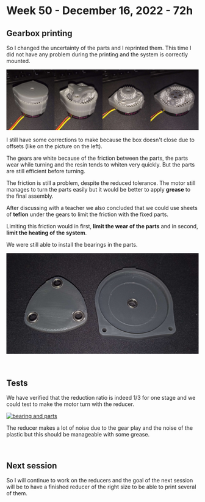 # Week 50 - December 16, 2022 - 72h

## Gearbox printing

So I changed the uncertainty of the parts and I reprinted them. This time I did not have any problem during the printing and the system is correctly mounted.

![Assemblage transmission](assets/session_9/assemblage.png)

I still have some corrections to make because the box doesn't close due to offsets (like on the picture on the left).

The gears are white because of the friction between the parts, the parts wear while turning and the resin tends to whiten very quickly. But the parts are still efficient before turning.

The friction is still a problem, despite the reduced tolerance. The motor still manages to turn the parts easily but it would be better to apply **grease** to the final assembly.

After discussing with a teacher we also concluded that we could use sheets of **teflon** under the gears to limit the friction with the fixed parts.

Limiting this friction would in first, **limit the wear of the parts** and in second, **limit the heating of the system**.

We were still able to install the bearings in the parts.

![Bearings and parts](assets/session_9/bearings.png)

<br>

## Tests
We have verified that the reduction ratio is indeed 1/3 for one stage and we could test to make the motor turn with the reducer.

[![bearing and parts](assets/session_9/Motor_and_gearbox.gif)](https://youtu.be/gItiiFNIVas)

The reducer makes a lot of noise due to the gear play and the noise of the plastic but this should be manageable with some grease.

<br>

## Next session

So I will continue to work on the reducers and the goal of the next session will be to have a finished reducer of the right size to be able to print several of them.